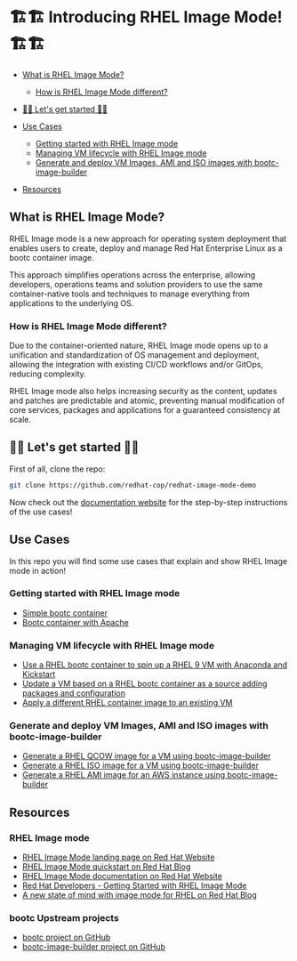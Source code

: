 # 🏗️🏗️ Introducing RHEL Image Mode! 🏗️🏗️

- [What is RHEL Image Mode?](#what-is-rhel-image-mode)
   * [How is RHEL Image Mode different?](#how-is-rhel-image-mode-different)
- [🎯🎯 Let's get started 🎯🎯](#-lets-get-started-)
- [Use Cases](#use-cases)
   * [Getting started with RHEL Image mode](#getting-started-with-rhel-image-mode)
   * [Managing VM lifecycle with RHEL Image mode](#managing-vm-lifecycle-with-rhel-image-mode)
   * [Generate and deploy VM Images, AMI and ISO images with bootc-image-builder](#generate-and-deploy-vm-images-ami-and-iso-images-with-bootc-image-builder)

- [Resources](#resources)

## What is RHEL Image Mode?

RHEL Image mode is a new approach for operating system deployment that enables users to create, deploy and manage Red Hat Enterprise Linux as a bootc container image.

This approach simplifies operations across the enterprise, allowing developers, operations teams and solution providers to use the same container-native tools and techniques to manage everything from applications to the underlying OS.

### How is RHEL Image Mode different?

Due to the container-oriented nature, RHEL Image mode opens up to a unification and standardization of OS management and deployment, allowing the integration with existing CI/CD workflows and/or GitOps, reducing complexity.

RHEL Image mode also helps increasing security as the content, updates and patches are predictable and atomic, preventing manual modification of core services, packages and applications for a guaranteed consistency at scale.

## 🎯🎯 Let's get started 🎯🎯

First of all, clone the repo:

```bash
git clone https://github.com/redhat-cop/redhat-image-mode-demo
```

Now check out the [documentation website](https://redhat-cop.github.io/redhat-image-mode-demo/) for the step-by-step instructions of the use cases!

## Use Cases

In this repo you will find some use cases that explain and show RHEL Image mode in action!

### Getting started with RHEL Image mode

- [Simple bootc container](https://redhat-cop.github.io/redhat-image-mode-demo/use-cases/bootc-container-simple/)
- [Bootc container with Apache](https://redhat-cop.github.io/redhat-image-mode-demo/use-cases/bootc-container-httpd/)

### Managing VM lifecycle with RHEL Image mode

- [Use a RHEL bootc container to spin up a RHEL 9 VM with Anaconda and Kickstart](https://redhat-cop.github.io/redhat-image-mode-demo/use-cases/bootc-container-anaconda-ks/)
- [Update a VM based on a RHEL bootc container as a source adding packages and configuration](https://redhat-cop.github.io/redhat-image-mode-demo/use-cases/bootc-container-upgrade/)
- [Apply a different RHEL container image to an existing VM](https://redhat-cop.github.io/redhat-image-mode-demo/use-cases/bootc-container-replace/)

### Generate and deploy VM Images, AMI and ISO images with bootc-image-builder

- [Generate a RHEL QCOW image for a VM using bootc-image-builder](https://redhat-cop.github.io/redhat-image-mode-demo/use-cases/bootc-image-builder-qcow/)
- [Generate a RHEL ISO image for a VM using bootc-image-builder](https://redhat-cop.github.io/redhat-image-mode-demo/use-cases/bootc-image-builder-iso/)
- [Generate a RHEL AMI image for an AWS instance using bootc-image-builder](https://redhat-cop.github.io/redhat-image-mode-demo/use-cases/bootc-image-builder-ami/)

## Resources

### RHEL Image mode

- [RHEL Image Mode landing page on Red Hat Website](https://www.redhat.com/en/technologies/linux-platforms/enterprise-linux/image-mode)
- [RHEL Image Mode quickstart on Red Hat Blog](https://www.redhat.com/en/blog/image-mode-red-hat-enterprise-linux-quick-start-guide)
- [RHEL Image Mode documentation on Red Hat Website](https://docs.redhat.com/en/documentation/red_hat_enterprise_linux/9/html/using_image_mode_for_rhel_to_build_deploy_and_manage_operating_systems/index)
- [Red Hat Developers - Getting Started with RHEL Image Mode](https://developers.redhat.com/products/rhel-image-mode/overview)
- [A new state of mind with image mode for RHEL on Red Hat Blog](https://www.redhat.com/en/blog/new-state-mind-image-mode-rhel)

### bootc Upstream projects

- [bootc project on GitHub](https://github.com/containers/bootc)
- [bootc-image-builder project on GitHub](https://github.com/osbuild/bootc-image-builder)

